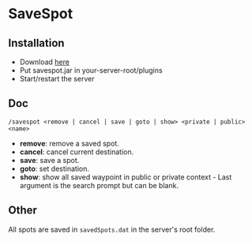 # SaveSpot

## Installation
- Download [here](https://github.com/polatrk/SaveSpot/releases/download/Realeases/savespot.jar)
- Put savespot.jar in your-server-root/plugins
- Start/restart the server

## Doc
`/savespot <remove | cancel | save | goto | show> <private | public> <name>`
- **remove**: remove a saved spot.
- **cancel**: cancel current destination.
- **save**: save a spot.
- **goto**: set destination.
- **show**: show all saved waypoint in public or private context - Last argument is the search prompt but can be blank.

## Other
All spots are saved in `savedSpots.dat` in the server's root folder.
